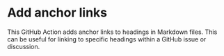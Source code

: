 # Add anchor links

This GitHub Action adds anchor links to headings in Markdown files. This can be useful for linking to specific headings within a GitHub issue or discussion.
